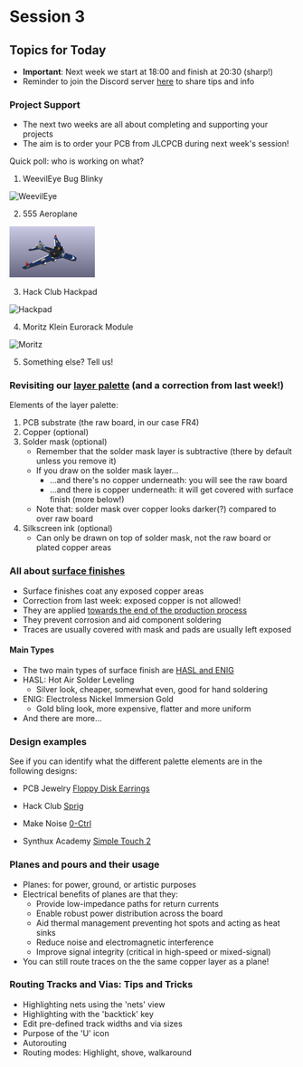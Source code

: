 # Session 3

## Topics for Today

- __Important__: Next week we start at 18:00 and finish at 20:30 (sharp!)
- Reminder to join the Discord server [here](https://discord.gg/tkvjkEwR) to share tips and info

### Project Support

- The next two weeks are all about completing and supporting your projects
- The aim is to order your PCB from JLCPCB during next week's session!

Quick poll: who is working on what?

1. WeevilEye Bug Blinky
	
<img src="https://i5.walmartimages.com/seo/SparkFun-WeevilEye-Beginner-Soldering-Kit_acb6ebd9-f8cb-48f3-9e41-d059137d220a.5e5ec7d989a093506eeb3e1f1036af60.jpeg" alt="WeevilEye" style="width:30%;">

2. 555 Aeroplane

<img src="https://raw.githubusercontent.com/ANG13T/555-plane-pcb/main/assets/preview.PNG" alt="555Plane" style="width:30%;">

3. Hack Club Hackpad

<img src="https://hackpad.hackclub.com/orpheuspadpic.png" alt="Hackpad" style="width:30%;">

4. Moritz Klein Eurorack Module

<img src="https://schneidersladen.de/thumbnail/a8/07/da/1758256319/240631_mki_x_esedu_erica_synths_edu_diy_bbd_2406311_800x800.webp" alt="Moritz" style="width:30%;">

5. Something else? Tell us!

### Revisiting our [layer palette](https://morepcb.com/wp-content/uploads/2023/07/PCB-Surface-Finishing-Structure-1.png) (and a correction from last week!)

Elements of the layer palette:

1. PCB substrate (the raw board, in our case FR4)
2. Copper (optional)
3. Solder mask (optional)
	- Remember that the solder mask layer is subtractive (there by default unless you remove it)
	- If you draw on the solder mask layer...		
		- ...and there's no copper underneath: you will see the raw board
		- ...and there is copper underneath: it will get covered with surface finish (more below!)
	- Note that: solder mask over copper looks darker(?) compared to over raw board
4. Silkscreen ink (optional)
	- Can only be drawn on top of solder mask, not the raw board or plated copper areas

### All about [surface finishes](https://morepcb.com/pcb-surface-finishes/)

- Surface finishes coat any exposed copper areas
- Correction from last week: exposed copper is not allowed!
- They are applied [towards the end of the production process](https://youtu.be/jTBOSob5MLg?feature=shared&t=2804)
- They prevent corrosion and aid component soldering
- Traces are usually covered with mask and pads are usually left exposed

#### Main Types
- The two main types of surface finish are [HASL and ENIG](https://www.globalwellpcba.com/wp-content/uploads/2024/12/Comparison-of-HASL-vs.-ENIG-surface-finishes-on-PCBs.webp)
- HASL: Hot Air Solder Leveling
	- Silver look, cheaper, somewhat even, good for hand soldering
- ENIG: Electroless Nickel Immersion Gold
	- Gold bling look, more expensive, flatter and more uniform
- And there are more...

### Design examples 

See if you can identify what the different palette elements are in the following designs:

- PCB Jewelry [Floppy Disk Earrings](https://cdn-learn.adafruit.com/assets/assets/000/120/538/large1024/components_20230428_100135.jpg?1682690661)

- Hack Club [Sprig](https://user-images.githubusercontent.com/27078897/186769641-5b1181b4-9969-4276-9fa0-9f15140e4a9b.jpg)

- Make Noise [0-Ctrl](https://cdn.webshopapp.com/shops/345009/files/428313565/make-noise-0-ctrl.jpg)

- Synthux Academy [Simple Touch 2](https://cdn.prod.website-files.com/60222aa91a44ab23049ee333/671a056e4a76a7253300fbdf_Simple-Touch-2-Synthux-Academy-crop.jpg)

### Planes and pours and their usage

- Planes: for power, ground, or artistic purposes
- Electrical benefits of planes are that they:
	- Provide low-impedance paths for return currents
	- Enable robust power distribution across the board
	- Aid thermal management preventing hot spots and acting as heat sinks
	- Reduce noise and electromagnetic interference
	- Improve signal integrity (critical in high-speed or mixed-signal)
- You can still route traces on the the same copper layer as a plane!

### Routing Tracks and Vias: Tips and Tricks

- Highlighting nets using the 'nets' view
- Highlighting with the 'backtick' key
- Edit pre-defined track widths and via sizes
- Purpose of the 'U' icon
- Autorouting
- Routing modes: Highlight, shove, walkaround